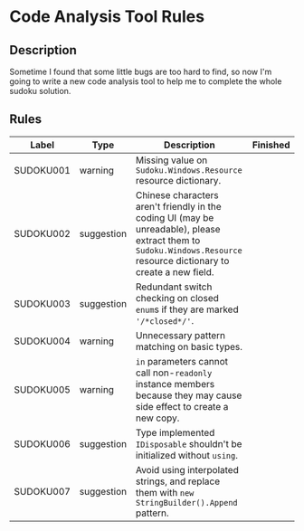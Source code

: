 # Code Analysis Tool Rules

## Description

Sometime I found that some little bugs are too hard to find, so now I'm going to write a new code analysis tool to help me to complete the whole sudoku solution.

## Rules

| Label     | Type       | Description                                                  | Finished |
| --------- | ---------- | ------------------------------------------------------------ | -------- |
| SUDOKU001 | warning    | Missing value on `Sudoku.Windows.Resource` resource dictionary. |          |
| SUDOKU002 | suggestion | Chinese characters aren't friendly in the coding UI (may be unreadable), please extract them to `Sudoku.Windows.Resource` resource dictionary to create a new field. |          |
| SUDOKU003 | suggestion | Redundant switch checking on closed `enum`s if they are marked `'/*closed*/'`. |          |
| SUDOKU004 | warning    | Unnecessary pattern matching on basic types.                 |          |
| SUDOKU005 | warning    | `in` parameters cannot call non-`readonly` instance members because they may cause side effect to create a new copy. |          |
| SUDOKU006 | suggestion | Type implemented `IDisposable` shouldn't be initialized without `using`. |          |
| SUDOKU007 | suggestion | Avoid using interpolated strings, and replace them with `new StringBuilder().Append` pattern. |          |

